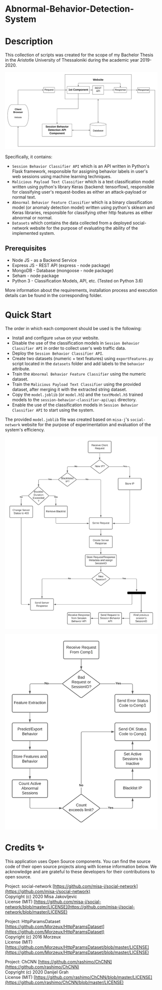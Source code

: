 # Abnormal-Behavior-Detection-System

# Description

This collection of scripts was created for the scope of my Bachelor Thesis in the Aristotle University of Thessaloniki during the academic year 2019-2020. 

![](https://github.com/kosletr/SessionBehaviorClassifierAPI/blob/master/images/full_diagram.png) 

Specifically, it contains:

- `Session Behavior Classifier API` which is an API written in Python's Flask framework, responsible for assigning behavior labels in user's web sessions using machine learning techniques.
- `Malicious Payload Text Classifier` which is a text classification model written using python's library Keras (backend: tensorflow), responsible for classifying user's request-bodies as either an attack-payload or normal text.
- `Abnormal Behavior Feature Classifier` which is a binary classification model (or anomaly detection model) written using python's sklearn and Keras libraries, responsible for classifying other http features as either abnormal or normal.
- `Datasets` which contains the data collected from a deployed social-network website for the purpose of evaluating the ability of the implemented system.

## Prerequisites

- Node JS - as a Backend Service
- Express JS - REST API (express - node package)
- MongoDB - Database (mongoose - node package)
- Seham - node package
- Python 3 - Classification Models, API, etc. (Tested on Python 3.6)

More information about the requirements, installation process and execution details can be found in the corresponding folder. 

# Quick Start

The order in which each component should be used is the following:

- Install and configure `seham` on your website.
- Disable the use of the classification models in `Session Behavior Classifier API` in order to collect user's web traffic data.
- Deploy the `Session Behavior Classifier API`.
- Create two datasets (numeric + text features) using `exportFeatures.py` script located in the `datasets` folder and add labels to the `behavior` attribute.
- Train the `Abnormal Behavior Feature Classifier` using the numeric dataset.
- Train the `Malicious Payload Text Classifier` using the provided dataset, after merging it with the extracted string dataset.
- Copy the `model.joblib` (or `model.h5`) and the `textModel.h5` trained models to the `session-behavior-classifier-api\api` directory.
- Enable the use of the classification models in `Session Behavior Classifier API` to start using the system.

The provided `model.joblib` file was created based on `misa-j`'s `social-network` website for the purpose of experimentation and evaluation of the system's efficiency.

![](https://github.com/kosletr/SessionBehaviorClassifierAPI/blob/master/images/component1.png)

![](https://github.com/kosletr/SessionBehaviorClassifierAPI/blob/master/images/component2.png) 

# Credits ✨

This application uses Open Source components. You can find the source code of their open source projects along with license information below. We acknowledge and are grateful to these developers for their contributions to open source.

Project: social-network [https://github.com/misa-j/social-network](https://github.com/misa-j/social-network)  
Copyright (c) 2020 Misa Jakovljevic  
License (MIT) [https://github.com/misa-j/social-network/blob/master/LICENSE](https://github.com/misa-j/social-network/blob/master/LICENSE)  

Project: HttpParamsDataset [https://github.com/Morzeux/HttpParamsDataset](https://github.com/Morzeux/HttpParamsDataset)  
Copyright (c) 2016 Morzeux  
License (MIT) [https://github.com/Morzeux/HttpParamsDataset/blob/master/LICENSE](https://github.com/Morzeux/HttpParamsDataset/blob/master/LICENSE)
  
Project: ChCNN [https://github.com/rashimo/ChCNN](https://github.com/rashimo/ChCNN)  
Copyright (c) 2020 Danijel Grah  
License (MIT) [https://github.com/rashimo/ChCNN/blob/master/LICENSE](https://github.com/rashimo/ChCNN/blob/master/LICENSE)
